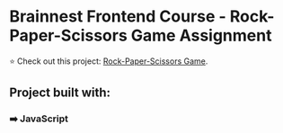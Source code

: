 # Brainnest Frontend Course - Rock-Paper-Scissors Game Assignment

⭐ Check out this project: [Rock-Paper-Scissors Game](https://amandanagao.github.io/Brainnest-FD-Course-JS-Part-1-Assignment/).

## Project built with:

### ➡️ JavaScript
